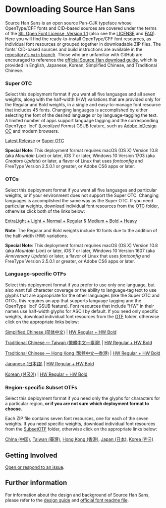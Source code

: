 # Downloading Source Han Sans

Source Han Sans is an open source Pan-CJK typeface whose OpenType/CFF fonts and CID-based sources are covered under the terms of the [SIL Open Font License, Version 1.1](http://scripts.sil.org/OFL) (also see the [LICENSE](LICENSE.txt) and [FAQ](http://scripts.sil.org/cms/scripts/page.php?item_id=OFL-FAQ_web)). Here you will find the ready-to-install OpenType/CFF font resources, as individual font resources or grouped together in downloadable ZIP files. The fonts' CID-based sources and build instructions are available in the [repository's `main` branch](https://github.com/adobe-fonts/source-han-sans/). Those who are unfamiliar with GitHub are encouraged to reference the [official Source Han download guide](https://github.com/adobe-fonts/source-han-serif/raw/release/download-guide-source-han.pdf), which is provided in English, Japanese, Korean, Simplified Chinese, and Traditional Chinese.

### Super OTC

Select this deployment format if you want all five languages and all seven weights, along with the half-width (HW) variations that are provided only for the Regular and Bold weights, in a single and easy-to-manage font resource that includes 45 fonts. Changing languages is accomplished by either selecting the font of the desired language or by language-tagging the text. A limited number of apps support language tagging and the corresponding OpenType 'locl' (*Localized Forms*) GSUB feature, such as [Adobe InDesign CC](https://www.adobe.com/products/indesign.html) and modern browsers.

[Latest Release](https://github.com/adobe-fonts/source-han-sans/releases/latest/) or [Super OTC](https://github.com/adobe-fonts/source-han-sans/raw/release/SuperOTC/SourceHanSans.ttc.zip)

**Special Note**: This deployment format requires macOS (OS X) Version 10.8 (aka *Mountain Lion*) or later, iOS 7 or later, Windows 10 Version 1703 (aka *Creators Update*) or later, a flavor of Linux that uses *fontconfig* and FreeType Version 2.5.0.1 or greater, or Adobe CS6 apps or later.

### OTCs

Select this deployment format if you want all five languages and particular weights, or if your environment does not support the Super OTC. Changing languages is accomplished the same way as the Super OTC. If you need particular weights, download individual font resources from the [OTC](OTC) folder, otherwise click both of the links below:

[ExtraLight + Light + Normal + Regular](https://github.com/adobe-fonts/source-han-sans/raw/release/OTC/SourceHanSansOTC_EL-R.zip) & [Medium + Bold + Heavy](https://github.com/adobe-fonts/source-han-sans/raw/release/OTC/SourceHanSansOTC_M-H.zip)

**Note**: The Regular and Bold weights include 10 fonts due to the addition of the half-width (HW) variations.

**Special Note**: This deployment format requires macOS (OS X) Version 10.8 (aka *Mountain Lion*) or later, iOS 7 or later, Windows 10 Version 1607 (aka *Anniversary Update*) or later, a flavor of Linux that uses *fontconfig* and FreeType Version 2.5.0.1 or greater, or Adobe CS6 apps or later.

### Language-specific OTFs

Select this deployment format if you prefer to use only one language, but also want full character coverage or the ability to language-tag text to use glyphs that are appropriate for the other languages (like the Super OTC and OTCs, this requires an app that supports language tagging and the OpenType 'locl' GSUB feature). Font resources that include "HW" in their names use half-width glyphs for ASCII by default. If you need only specific weights, download individual font resources from the [OTF](OTF) folder, otherwise click on the appropriate links below:

[Simplified Chinese (简体中文)](https://github.com/adobe-fonts/source-han-sans/raw/release/OTF/SourceHanSansSC.zip) | [HW Regular + HW Bold](https://github.com/adobe-fonts/source-han-sans/raw/release/OTF/SourceHanSansHWSC.zip)

[Traditional Chinese — Taiwan (繁體中文—臺灣)](https://github.com/adobe-fonts/source-han-sans/raw/release/OTF/SourceHanSansTC.zip) | [HW Regular + HW Bold](https://github.com/adobe-fonts/source-han-sans/raw/release/OTF/SourceHanSansHWTC.zip)

[Traditional Chinese — Hong Kong (繁體中文—香港)](https://github.com/adobe-fonts/source-han-sans/raw/release/OTF/SourceHanSansHC.zip) | [HW Regular + HW Bold](https://github.com/adobe-fonts/source-han-sans/raw/release/OTF/SourceHanSansHWHC.zip)

[Japanese (日本語)](https://github.com/adobe-fonts/source-han-sans/raw/release/OTF/SourceHanSansJ.zip) | [HW Regular + HW Bold](https://github.com/adobe-fonts/source-han-sans/raw/release/OTF/SourceHanSansHWJ.zip)

[Korean (한국어)](https://github.com/adobe-fonts/source-han-sans/raw/release/OTF/SourceHanSansK.zip) | [HW Regular + HW Bold](https://github.com/adobe-fonts/source-han-sans/raw/release/OTF/SourceHanSansHWK.zip)

### Region-specific Subset OTFs

Select this deployment format if you need only the glyphs for characters for a particular region, **or if you are not sure which deployment format to choose**.

Each ZIP file contains seven font resources, one for each of the seven weights. If you need specific weights, download individual font resources from the [SubsetOTF](SubsetOTF) folder, otherwise click on the appropriate links below:

[China (中国)](https://github.com/adobe-fonts/source-han-sans/raw/release/SubsetOTF/SourceHanSansCN.zip), [Taiwan (臺灣)](https://github.com/adobe-fonts/source-han-sans/raw/release/SubsetOTF/SourceHanSansTW.zip), [Hong Kong (香港)](https://github.com/adobe-fonts/source-han-sans/raw/release/SubsetOTF/SourceHanSansHK.zip), [Japan (日本)](https://github.com/adobe-fonts/source-han-sans/raw/release/SubsetOTF/SourceHanSansJP.zip), [Korea (한국)](https://github.com/adobe-fonts/source-han-sans/raw/release/SubsetOTF/SourceHanSansKR.zip)

## Getting Involved

[Open or respond to an issue](https://github.com/adobe-fonts/source-han-sans/issues/).

## Further information

For information about the design and background of Source Han Sans, please refer to the [design guide](https://github.com/adobe-fonts/source-han-sans/raw/release/SourceHanSansDesignGuide.pdf) and [official font readme file](https://github.com/adobe-fonts/source-han-sans/raw/release/SourceHanSansReadMe.pdf).
